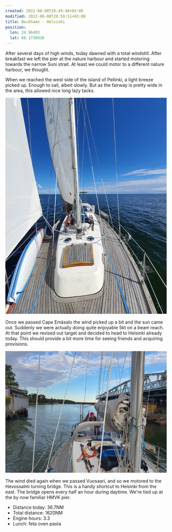 ```yaml
---
created: 2022-08-08T20:49:40+03:00
modified: 2022-08-08T20:59:51+03:00
title: Bockhamn - Helsinki
position:
  lon: 24.96493
  lat: 60.1730926
---
```


After several days of high winds, today dawned with a total windstill. After breakfast we left the pier at the nature harbour and started motoring towards the narrow Suni strait. At least we could motor to a different nature harbour, we thought.

When we reached the west side of the island of Pellinki, a light breeze picked up. Enough to sail, albeit slowly. But as the fairway is pretty wide in the area, this allowed nice long lazy tacks.

![Image](../2022/605292e93138190241ce924904561d63.jpg) 

Once we passed Cape Emäsalo the wind picked up a bit and the sun came out. Suddenly we were actually doing quite enjoyable 5kt on a beam reach. At that point we revised out target and decided to head to Helsinki already today. This should provide a bit more time for seeing friends and acquiring provisions.

![Image](../2022/61ba12c315676c05bccf6574702767ad.jpg) 

The wind died again when we passed Vuosaari, and so we motored to the Hevossalmi turning bridge. This is a handy shortcut to Helsinki from the east. The bridge opens every half an hour during daytime. We're tied up at the by now familiar HMVK pier.

* Distance today: 36.7NM
* Total distance: 1620NM
* Engine hours: 3.3
* Lunch: feta oven pasta
